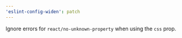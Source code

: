 ```yaml
---
'eslint-config-widen': patch
---
```


Ignore errors for `react/no-unknown-property` when using the `css` prop.
